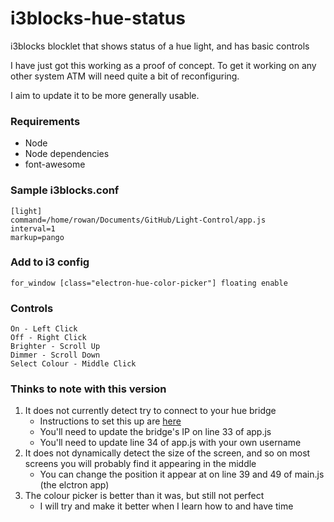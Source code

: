 # i3blocks-hue-status
i3blocks blocklet that shows status of a hue light, and has basic controls

I have just got this working as a proof of concept. To get it working on any other system ATM will need quite a bit of reconfiguring.

I aim to update it to be more generally usable.

### Requirements
* Node
* Node dependencies
* font-awesome

### Sample i3blocks.conf
```
[light]
command=/home/rowan/Documents/GitHub/Light-Control/app.js
interval=1
markup=pango
```

### Add to i3 config
```
for_window [class="electron-hue-color-picker"] floating enable
```

### Controls
```
On - Left Click
Off - Right Click
Brighter - Scroll Up
Dimmer - Scroll Down
Select Colour - Middle Click
```

### Thinks to note with this version
1. It does not currently detect try to connect to your hue bridge
    * Instructions to set this up are [here](https://github.com/peter-murray/node-hue-api#examples)
    * You'll need to update the bridge's IP on line 33 of app.js
    * You'll need to update line 34 of app.js with your own username
2. It does not dynamically detect the size of the screen, and so on most screens you will probably find it appearing in the middle
	* You can change the position it appear at on line 39 and 49 of main.js (the elctron app)
3. The colour picker is better than it was, but still not perfect
    * I will try and make it better when I learn how to and have time